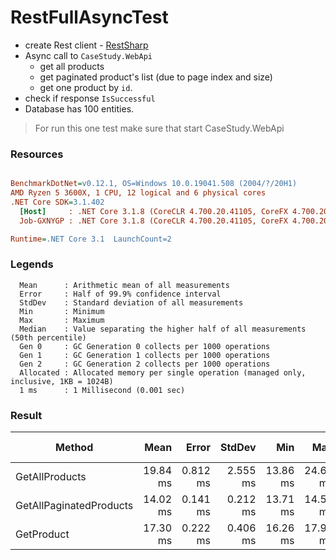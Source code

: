 # RestFullAsyncTest

* create Rest client - [RestSharp](https://restsharp.dev/)
* Async call to `CaseStudy.WebApi` 
  * get all products
  * get paginated product's list (due to page index and size)
  * get one product by `id`.
* check if response `IsSuccessful`
* Database has 100 entities.
  
> For run this one test make sure that start CaseStudy.WebApi

### Resources

``` ini

BenchmarkDotNet=v0.12.1, OS=Windows 10.0.19041.508 (2004/?/20H1)
AMD Ryzen 5 3600X, 1 CPU, 12 logical and 6 physical cores
.NET Core SDK=3.1.402
  [Host]     : .NET Core 3.1.8 (CoreCLR 4.700.20.41105, CoreFX 4.700.20.41903), X64 RyuJIT  [AttachedDebugger]
  Job-GXNYGP : .NET Core 3.1.8 (CoreCLR 4.700.20.41105, CoreFX 4.700.20.41903), X64 RyuJIT

Runtime=.NET Core 3.1  LaunchCount=2  

```
### Legends
``` YML
  Mean      : Arithmetic mean of all measurements
  Error     : Half of 99.9% confidence interval
  StdDev    : Standard deviation of all measurements
  Min       : Minimum
  Max       : Maximum
  Median    : Value separating the higher half of all measurements (50th percentile)
  Gen 0     : GC Generation 0 collects per 1000 operations
  Gen 1     : GC Generation 1 collects per 1000 operations
  Gen 2     : GC Generation 2 collects per 1000 operations
  Allocated : Allocated memory per single operation (managed only, inclusive, 1KB = 1024B)
  1 ms      : 1 Millisecond (0.001 sec)

```

### Result
|                  Method |     Mean |    Error |   StdDev |      Min |      Max |   Median |   Gen 0 | Gen 1 | Gen 2 | Allocated |
|------------------------ |---------:|---------:|---------:|---------:|---------:|---------:|--------:|------:|------:|----------:|
|          GetAllProducts | 19.84 ms | 0.812 ms | 2.555 ms | 13.86 ms | 24.69 ms | 20.13 ms | 15.6250 |     - |     - | 125.52 KB |
| GetAllPaginatedProducts | 14.02 ms | 0.141 ms | 0.212 ms | 13.71 ms | 14.52 ms | 14.03 ms |       - |     - |     - |  68.05 KB |
|              GetProduct | 17.30 ms | 0.222 ms | 0.406 ms | 16.26 ms | 17.99 ms | 17.37 ms |       - |     - |     - |  62.17 KB |
